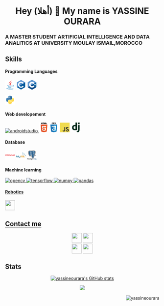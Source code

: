 
<h1 align="center"> Hey (أهلا) 👋 My name is YASSINE OURARA </h1>

<!--
**YassineOurara/YassineOurara** is a ✨ _special_ ✨ repository because its `README.md` (this file) appears on your GitHub profile.

Here are some ideas to get you started:

- 🔭 I’m currently working on ...
- 🌱 I’m currently learning ...
- 👯 I’m looking to collaborate on ...
- 🤔 I’m looking for help with ...
- 💬 Ask me about ...
- 📫 How to reach me: ...
- 😄 Pronouns: ...
- ⚡ Fun fact: ...
-->
### A MASTER STUDENT ARTIFICIAL INTELLIGENCE AND DATA ANALITICS AT UNIVERSITY MOULAY ISMAIL,MOROCCO

## Skills 
   <h4 align="left">Programming Languages</h4>
<p align="left"> 
<!-- <img src="https://raw.githubusercontent.com/devicons/devicon/master/icons/linux/linux-original.svg" width="32" height="32" /> -->
<img src="https://raw.githubusercontent.com/devicons/devicon/master/icons/java/java-original.svg" width="32" height="32" />
<img src="https://raw.githubusercontent.com/devicons/devicon/master/icons/c/c-original.svg" width="32" height="32" />
   <img src="https://raw.githubusercontent.com/devicons/devicon/master/icons/cplusplus/cplusplus-original.svg" width="32" height="32" />

<img src="https://raw.githubusercontent.com/devicons/devicon/master/icons/python/python-original.svg" width="32" height="32" /></p>
   <h4 align="left">Web developement</h4>
   <a href="https://developer.android.com/studio" target="_blank" rel="noreferrer"> <img src="https://cdn.jsdelivr.net/gh/devicons/devicon/icons/androidstudio/androidstudio-plain.svg" alt="androidstudio" width="40" height="40"/> </a> 
<img src="https://raw.githubusercontent.com/devicons/devicon/master/icons/html5/html5-original-wordmark.svg" width="32" height="32" /><img src="https://raw.githubusercontent.com/devicons/devicon/master/icons/css3/css3-original-wordmark.svg" width="32" height="32" />
<img src="https://raw.githubusercontent.com/devicons/devicon/master/icons/javascript/javascript-original.svg" width="32" height="32" />
<img src="https://raw.githubusercontent.com/devicons/devicon/master/icons/django/django-plain.svg" width="32" height="32" />
   <h4 align="left">Database</h4>
 
<img src="https://raw.githubusercontent.com/devicons/devicon/master/icons/oracle/oracle-original.svg" width="32" height="32" />
<img src="https://raw.githubusercontent.com/devicons/devicon/master/icons/mysql/mysql-original-wordmark.svg" width="32" height="32" />
<img src="https://raw.githubusercontent.com/devicons/devicon/master/icons/postgresql/postgresql-original-wordmark.svg" width="32" height="32" />
   <h4 align="left">Machine learning</h4>
<a href="https://opencv.org/" target="_blank" rel="noreferrer"> <img src="https://cdn.jsdelivr.net/gh/devicons/devicon/icons/opencv/opencv-original-wordmark.svg" alt="opencv" width="40" height="40"/> </a>
<a href="https://www.tensorflow.org/" target="_blank" rel="noreferrer"> 
 <img src="https://cdn.jsdelivr.net/gh/devicons/devicon/icons/tensorflow/tensorflow-original.svg" alt="tensorflow" width="40" height="40"/> </a>
 <a href="https://numpy.org/" target="_blank" rel="noreferrer"> <img src="https://cdn.jsdelivr.net/gh/devicons/devicon/icons/numpy/numpy-original.svg"  alt="numpy" width="40" height="40"/> </a>
<a href="https://pandas.pydata.org/" target="_blank" rel="noreferrer"> <img src="https://cdn.jsdelivr.net/gh/devicons/devicon/icons/pandas/pandas-original.svg" alt="pandas" width="40" height="40"/>
   
   <h4 align="left">Robotics</h4>
<img src="https://cdn.worldvectorlogo.com/logos/arduino-1.svg" width="32" height="32" />

## Contact me 

<p align="center"> 
<a href="https://www.facebook.com/ya.ourara" target="_blank" rel="noreferrer"><img src="https://raw.githubusercontent.com/danielcranney/readme-generator/main/public/icons/socials/facebook.svg" width="32" height="32" /></a>
<a href="https://www.instagram.com/_don.yassine" target="_blank" rel="noreferrer"><img src="https://raw.githubusercontent.com/danielcranney/readme-generator/main/public/icons/socials/instagram.svg" width="32" height="32" /></a><br>
   <a href="https://twitter.com/YassineOurara1" target="blank"><img align="center" src="https://raw.githubusercontent.com/rahuldkjain/github-profile-readme-generator/master/src/images/icons/Social/twitter.svg" height="32" width="32" /></a>
<a href="https://www.linkedin.com/in/yassine-ourara/" target="blank"><img align="center" src="https://raw.githubusercontent.com/rahuldkjain/github-profile-readme-generator/master/src/images/icons/Social/linked-in-alt.svg" height="32" width="32" /></a> 
</p>

## Stats

<p align="center">
<a href="http://www.github.com/yassineourara"><img src="https://github-readme-stats.vercel.app/api?username=yassineourara&show_icons=true&hide=&count_private=true&title_color=000000&text_color=ff0000&icon_color=ff0000&bg_color=bbbbbb&hide_border=true&show_icons=true" alt="yassineourara's GitHub stats" /></a>
</p>

<p align="center">
<a href="http://www.github.com/yassineourara"><img src="https://github-readme-streak-stats.herokuapp.com/?user=yassineourara&stroke=000000&background=bbbbbb&ring=ff8c02&fire=ff8c02&currStreakNum=000000&currStreakLabel=ff0000&sideNums=000000&sideLabels=ff0000&dates=ff0000&hide_border=true" /></a>
</p>
<p align="right"><img src="https://komarev.com/ghpvc/?username=yassineourara&label=Profile%20views&color=000000&style=flat" alt="yassineourara" /> </p>
